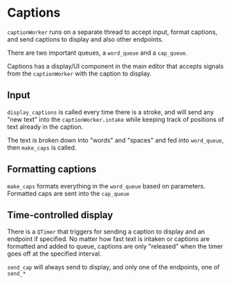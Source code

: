 # Captions

`captionWorker` runs on a separate thread to accept input, format captions, and send captions to display and also other endpoints.

There are two important queues, a `word_queue` and a `cap_queue`.

Captions has a display/UI component in the main editor that accepts signals from the `captionWorker` with the caption to display.

## Input

`display_captions` is called every time there is a stroke, and will send any "new text" into the `captionWorker.intake` while keeping track of positions of text already in the caption.

The text is broken down into "words" and "spaces" and fed into `word_queue`, then `make_caps` is called.

## Formatting captions

`make_caps` formats everything in the `word_queue` based on parameters. Formatted caps are sent into the `cap_queue`

## Time-controlled display

There is a `QTimer` that triggers for sending a caption to display and an endpoint if specified. No matter how fast text is intaken or captions are formatted and added to queue, captions are only "released" when the timer goes off at the specified interval.

`send_cap` will always send to display, and only one of the endpoints, one of `send_*`



